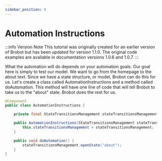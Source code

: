 ```yaml
---
sidebar_position: 6
---
```


# Automation Instructions

:::info Version Note
This tutorial was originally created for an earlier version of Brobot but has been updated for version 1.1.0. The original code examples are available in documentation versions 1.0.6 and 1.0.7.
:::

What the automation will do depends on your automation goals. Our goal here is simply to test our model. 
We want to go from the homepage to the about text. Since we have a state structure, or model, Brobot can do this
for us. Let's create a class called AutomationInstructions and a method called doAutomation. This method will 
have one line of code that will tell Brobot to take us to the "about" state. Brobot does the rest for us.

```java
@Component
public class AutomationInstructions {

    private final StateTransitionsManagement stateTransitionsManagement;

    public AutomationInstructions(StateTransitionsManagement stateTransitionsManagement) {
        this.stateTransitionsManagement = stateTransitionsManagement;
    }

    public void doAutomation() {
        stateTransitionsManagement.openState("about");
    }
}
```

